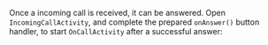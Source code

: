 Once a incoming call is received, it can be answered. Open `IncomingCallActivity`, and complete the prepared `onAnswer()` button handler, to start `OnCallActivity` after a successful answer:

